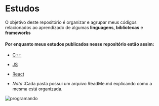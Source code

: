 # Estudos

O objetivo deste repositório é organizar e agrupar meus códigos relacionados ao aprendizado de algumas **linguagens**, **bibliotecas** e **frameworks**

#### Por enquanto meus estudos publicados nesse repositório estão assim:
 - [C++](https://github.com/Pereira-Araujo/Estudos/tree/main/C%2B%2B_learning)
 - [JS](https://github.com/Pereira-Araujo/Estudos/tree/main/Js_learning)
 - [React](https://github.com/Pereira-Araujo/Estudos/tree/main/React_Js_learning)

- *Nota* :Cada pasta possui um arquivo ReadMe.md explicando como a mesma está organizada.


 <img src="https://i.kym-cdn.com/photos/images/newsfeed/001/021/951/101.gif" alt="programando"/>


